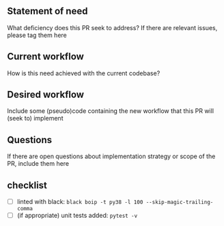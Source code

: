 ## Statement of need
What deficiency does this PR seek to address? If there are relevant issues, please tag them here

## Current workflow
How is this need achieved with the current codebase?

## Desired workflow
Include some (pseudo)code containing the new workflow that this PR will (seek to) implement

## Questions
If there are open questions about implementation strategy or scope of the PR, include them here

## checklist
- [ ] linted with black: `black boip -t py38 -l 100 --skip-magic-trailing-comma`
- [ ] (if appropriate) unit tests added: `pytest -v`
